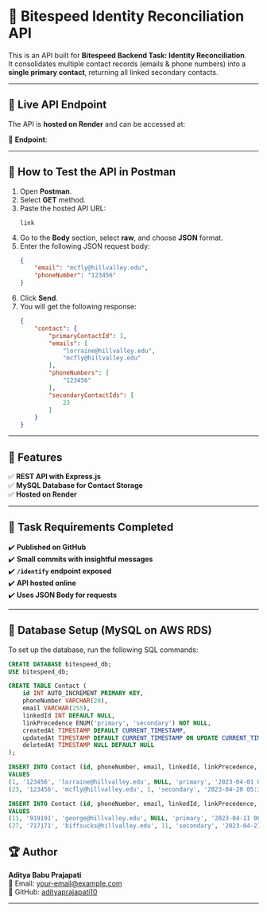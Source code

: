 # 🧪 Bitespeed Identity Reconciliation API

This is an API built for **Bitespeed Backend Task: Identity Reconciliation**.  
It consolidates multiple contact records (emails & phone numbers) into a **single primary contact**, returning all linked secondary contacts.

---

## 🚀 Live API Endpoint

The API is **hosted on Render** and can be accessed at:

🔗 **Endpoint**: []()

---

## 📌 How to Test the API in Postman

1. Open **Postman**.
2. Select **GET** method.
3. Paste the hosted API URL:  
   ```
   link
   ```
4. Go to the **Body** section, select **raw**, and choose **JSON** format.
5. Enter the following JSON request body:
   ```json
   {
       "email": "mcfly@hillvalley.edu",
       "phoneNumber": "123456"
   }
   ```
6. Click **Send**.
7. You will get the following response:
   ```json
   {
       "contact": {
           "primaryContactId": 1,
           "emails": [
               "lorraine@hillvalley.edu",
               "mcfly@hillvalley.edu"
           ],
           "phoneNumbers": [
               "123456"
           ],
           "secondaryContactIds": [
               23
           ]
       }
   }
   ```

---



## 🌟 **Features**
✅ **REST API with Express.js**  
✅ **MySQL Database for Contact Storage**  
✅ **Hosted on Render**  

---

## 📝 **Task Requirements Completed**
✔️ **Published on GitHub**  
✔️ **Small commits with insightful messages**  
✔️ **`/identify` endpoint exposed**  
✔️ **API hosted online**  
✔️ **Uses JSON Body for requests**

---

## 📂 **Database Setup (MySQL on AWS RDS)**

To set up the database, run the following SQL commands:

```sql
CREATE DATABASE bitespeed_db;
USE bitespeed_db;

CREATE TABLE Contact (
    id INT AUTO_INCREMENT PRIMARY KEY,
    phoneNumber VARCHAR(20),
    email VARCHAR(255),
    linkedId INT DEFAULT NULL,  
    linkPrecedence ENUM('primary', 'secondary') NOT NULL,
    createdAt TIMESTAMP DEFAULT CURRENT_TIMESTAMP,
    updatedAt TIMESTAMP DEFAULT CURRENT_TIMESTAMP ON UPDATE CURRENT_TIMESTAMP,
    deletedAt TIMESTAMP NULL DEFAULT NULL
);

INSERT INTO Contact (id, phoneNumber, email, linkedId, linkPrecedence, createdAt, updatedAt, deletedAt)
VALUES
(1, '123456', 'lorraine@hillvalley.edu', NULL, 'primary', '2023-04-01 00:00:00.374', '2023-04-01 00:00:00.374', NULL),
(23, '123456', 'mcfly@hillvalley.edu', 1, 'secondary', '2023-04-20 05:30:00.11', '2023-04-20 05:30:00.11', NULL);

INSERT INTO Contact (id, phoneNumber, email, linkedId, linkPrecedence, createdAt, updatedAt, deletedAt)
VALUES
(11, '919191', 'george@hillvalley.edu', NULL, 'primary', '2023-04-11 00:00:00.374', '2023-04-11 00:00:00.374', NULL),
(27, '717171', 'biffsucks@hillvalley.edu', 11, 'secondary', '2023-04-21 05:30:00.11', '2023-04-28 06:40:00.23', NULL);
```

## 🏆 **Author**
**Aditya Babu Prajapati**  
📧 Email: [your-email@example.com](mailto:your-email@example.com)  
🔗 GitHub: [adityaprajapati10](https://github.com/adityaprajapati10)  

---